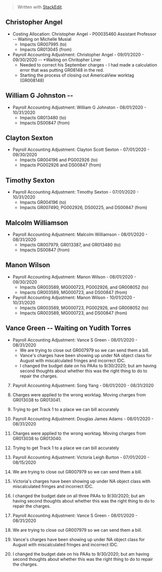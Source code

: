 


> Written with [StackEdit](https://stackedit.io/).

## Christopher Angel 
-  Costing Allocation: Christopher Angel - P00035460 Assistant Professor -- Waiting on Michelle Musial
	-  Impacts GR007995 (to)
	-  Impacts GR013045 (from)
- Payroll Accounting Adjustment: Christopher Angel - 09/01/2020 - 09/30/2020 -- *Waiting on Chritopher Liner
	-  Needed to correct his September charges - I had made a calculation error that was putting GR08148 in the red.
	-  Starting the process of closing out AmericaView worktag (GR008148)

## William G Johnston -- 
- Payroll Accounting Adjustment: William G Johnston - 08/01/2020 - 10/31/2020
	- Impacts GR013480 (to)
	- Impacts DS00847 (from)

## Clayton Sexton
- Payroll Accounting Adjustment: Clayton Scott Sexton - 07/01/2020 - 09/30/2020
	- Impacts GR004196 and PG002926  (to)
	- Impacts PG002926 and DS00847 (from)

## Timothy Sexton
- Payroll Accounting Adjustment: Timothy Sexton - 07/01/2020 - 10/31/2020
	- Impacts GR004196 (to)
	- Impacts GR007490, PG002926, DS00225, and DS00847 (from)

## Malcolm Williamson
- Payroll Accounting Adjustment: Malcolm Williamson - 08/01/2020 - 08/31/2020
	- Impacts GR007979, GR013387, and GR013480 (to)
	- Impacts DS00847 (from)

## Manon Wilson
- Payroll Accounting Adjustment: Manon Wilson - 08/01/2020 - 09/30/2020
	- Impacts GR003589, MG000723, PG002926, and GR008052 (to)
	- Impacts GR003589, MG000723, and DS00847 (from)
- Payroll Accounting Adjustment: Manon Wilson - 10/01/2020 - 10/31/2020
	- Impacts GR003589, MG000723, PG002926, and GR008052 (to)
	- Impacts GR003589, MG000723, and DS00847 (from)

## Vance Green -- Waiting on Yudith Torres
- Payroll Accounting Adjustment: Vance S Green - 08/01/2020 - 08/31/2020
	- We are trying to close out GR007979 so we can send them a bill.
	-  Vance's charges have been showing up under NA object class for August with miscalculated fringes and incorrect IDC.
	-  I changed the budget date on his PAAs to 9/30/2020; but am having second thoughts about whether this was the right thing to do to repair the charges.




7.  Payroll Accounting Adjustment: Song Yang - 08/01/2020 - 08/31/2020

8.  Charges were applied to the wrong worktag. Moving charges from GR013038 to GR013041.
9.  Trying to get Track 1 to a place we can bill accurately

10.  Payroll Accounting Adjustment: Douglas James Adams - 08/01/2020 - 08/31/2020

11.  Charges were applied to the wrong worktag. Moving charges from GR013038 to GR013040.
12.  Trying to get Track 1 to a place we can bill accurately

13.  Payroll Accounting Adjustment: Victoria Leigh Burton - 07/01/2020 - 08/15/2020

14.  We are trying to close out GR007979 so we can send them a bill.
15.  Victoria's charges have been showing up under NA object class with miscalculated fringes and incorrect IDC.
16.  I changed the budget date on all three PAAs to 9/30/2020; but am having second thoughts about whether this was the right thing to do to repair the charges.

17.  Payroll Accounting Adjustment: Vance S Green - 08/01/2020 - 08/31/2020

18.  We are trying to close out GR007979 so we can send them a bill.
19.  Vance's charges have been showing up under NA object class for August with miscalculated fringes and incorrect IDC.
20.  I changed the budget date on his PAAs to 9/30/2020; but am having second thoughts about whether this was the right thing to do to repair the charges.

<!--stackedit_data:
eyJoaXN0b3J5IjpbNzA5NDYwODM4LDE5NzQxNDA4ODcsMTc1MD
k0NTgzNiwxODUyOTg2MzIyXX0=
-->